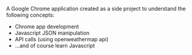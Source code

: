 A Google Chrome application created as a side project to understand the following concepts:
* Chrome app development
* Javascript JSON manipulation
* API calls (using openweathermap api)
* ...and of course learn Javascript